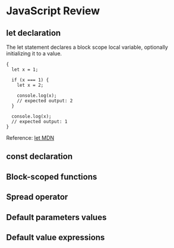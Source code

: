 # JavaScript Review

## let declaration

The let statement declares a block scope local variable, optionally initializing it to a value.

```
{
  let x = 1;

  if (x === 1) {
    let x = 2;

    console.log(x);
    // expected output: 2
  }

  console.log(x);
  // expected output: 1
}
```

Reference: [let MDN](https://developer.mozilla.org/en-US/docs/Web/JavaScript/Reference/Statements/let)

## const declaration
## Block-scoped functions
## Spread operator
## Default parameters values
## Default value expressions
